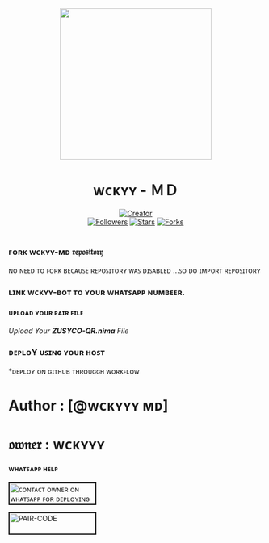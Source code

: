 <div align="center" class= "main"> 
  <img src="https://telegra.ph/file/a3cb3587e86dd31a0bc3d.jpg" width="300" height="300"/>
  <h1>ᴡᴄᴋʏʏ - ＭＤ</h1>

<a href="https://github.com/DarkMakerofc"><img title="Creator" src="https://img.shields.io/badge/Creator-ᴡᴄᴋʏʏ-red.svg?style=for-the-badge&logo=github"></a>
<br>
<a href="https://github.com/darkmakerofc?tab=followers"><img title="Followers" src="https://img.shields.io/github/followers/darkmakerofc?color=green&style=flat-square"></a>
<a href="https://github.com/DarkMakerofc/ZUSYCO-MD/stargazers/"><img title="Stars" src="https://img.shields.io/github/stars/ᴡᴄᴋʏʏ/ᴡᴄᴋʏʏ-ʙᴏᴛ ᴍᴅ?color=white&style=flat-square"></a>
<a href="https://github.com/DarkMakerofc/ZUSYCO-MD/network/members"><img title="Forks" src="https://img.shields.io/github/forks/ᴡᴄᴋʏʏ/ᴡᴄᴋʏʏ-ʙᴏᴛ ᴍᴅ?color=yellow&style=flat-square"></a>
<br><br>
</div>
<div align= "left">

  ### ꜰᴏʀᴋ ᴡᴄᴋʏʏ-ᴍᴅ 𝔯𝔢𝔭𝔬𝔰𝔦𝔱𝔬𝔯𝔶
ɴᴏ ɴᴇᴇᴅ ᴛᴏ ꜰᴏʀᴋ ʙᴇᴄᴀᴜꜱᴇ ʀᴇᴘᴏꜱɪᴛᴏʀʏ ᴡᴀꜱ ᴅɪꜱᴀʙʟᴇᴅ ...ꜱᴏ ᴅᴏ ɪᴍᴘᴏʀᴛ ʀᴇᴘᴏꜱɪᴛᴏʀʏ 
  ### ʟɪɴᴋ ᴡᴄᴋʏʏ-ʙᴏᴛ ᴛᴏ ʏᴏᴜʀ ᴡʜᴀᴛꜱᴀᴘᴘ ɴᴜᴍʙᴇᴇʀ.


  #### ᴜᴘʟᴏᴀᴅ ʏᴏᴜʀ ᴘᴀɪʀ ꜰɪʟᴇ 
  <i>Upload Your **ZUSYCO-QR.nima** File </i>

  ### ᴅᴇᴘʟᴏY ᴜꜱɪɴɢ ʏᴏᴜʀ ʜᴏꜱᴛ
  *ᴅᴇᴘʟᴏʏ ᴏɴ ɢɪᴛʜᴜʙ ᴛʜʀᴏᴜɢɢʜ ᴡᴏʀᴋꜰʟᴏᴡ
# Author : [@ᴡᴄᴋʏʏʏ ᴍᴅ]
# 𝔬𝔴𝔫𝔢𝔯    : ᴡᴄᴋʏʏʏ
#### ᴡʜᴀᴛꜱᴀᴘᴘ ʜᴇʟᴘ
<a href="https://wa.me//263714500434?v=1"><img src="https://i.ibb.co/56GSVZw/whatsapp-btn.zusyco.png" alt="ᴄᴏɴᴛᴀᴄᴛ ᴏᴡɴᴇʀ ᴏɴ ᴡʜᴀᴛꜱᴀᴘᴘ ꜰᴏʀ ᴅᴇᴘʟᴏʏɪɴɢ " border="2" width="170" height="41" ></a>

<a href="https://replit.com/@MRNima/ZUSYCO-PAIR-CODE?v=1"><img src="https://i.ibb.co/5BGSVZw/pair-code-btn-zusyco.png" alt="PAIR-CODE" border="2" width="170" height="41" ></a>
